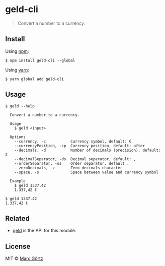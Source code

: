 # geld-cli

> Convert a number to a currency.

## Install

Using [npm](https://www.npmjs.com/get-npm):

```
$ npm install geld-cli --global
```

Using [yarn](https://yarnpkg.com/):

```
$ yarn global add geld-cli
```

## Usage

```
$ geld --help

  Convert a number to a currency.

  Usage
    $ geld <input>

  Options
    --currency, -c           Currency symbol, default: €
    --currencyPosition, -cp  Currency position, default: after
    --decimals, -d           Number of decimals (precision), default: 2
    --decimalSeparator, -ds  Decimal separator, default: ,
    --orderSeparator, -os    Order separator, default .
    --zeroDecimals, -z       Zero decimals character
    --space, -s              Space between value and currency symbol

  Example
    $ geld 1337.42
    1.337,42 €
```

```
$ geld 1337.42
1.337,42 €
```

## Related

* [geld](https://github.com/dreamseer/geld) is the API for this module.

## License

MIT © [Marc Görtz](https://marcgoertz.de/)
